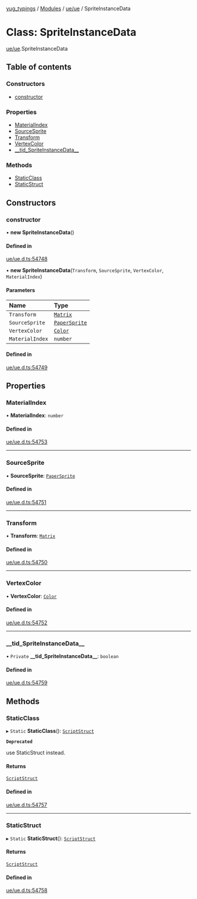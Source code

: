 [yug_typings](../README.md) / [Modules](../modules.md) / [ue/ue](../modules/ue_ue.md) / SpriteInstanceData

# Class: SpriteInstanceData

[ue/ue](../modules/ue_ue.md).SpriteInstanceData

## Table of contents

### Constructors

- [constructor](ue_ue.SpriteInstanceData.md#constructor)

### Properties

- [MaterialIndex](ue_ue.SpriteInstanceData.md#materialindex)
- [SourceSprite](ue_ue.SpriteInstanceData.md#sourcesprite)
- [Transform](ue_ue.SpriteInstanceData.md#transform)
- [VertexColor](ue_ue.SpriteInstanceData.md#vertexcolor)
- [\_\_tid\_SpriteInstanceData\_\_](ue_ue.SpriteInstanceData.md#__tid_spriteinstancedata__)

### Methods

- [StaticClass](ue_ue.SpriteInstanceData.md#staticclass)
- [StaticStruct](ue_ue.SpriteInstanceData.md#staticstruct)

## Constructors

### constructor

• **new SpriteInstanceData**()

#### Defined in

[ue/ue.d.ts:54748](https://github.com/YugMetaverse/yug_typings/blob/b7d9b19/ue/ue.d.ts#L54748)

• **new SpriteInstanceData**(`Transform`, `SourceSprite`, `VertexColor`, `MaterialIndex`)

#### Parameters

| Name | Type |
| :------ | :------ |
| `Transform` | [`Matrix`](ue_ue.Matrix.md) |
| `SourceSprite` | [`PaperSprite`](ue_ue.PaperSprite.md) |
| `VertexColor` | [`Color`](ue_ue_s.Color.md) |
| `MaterialIndex` | `number` |

#### Defined in

[ue/ue.d.ts:54749](https://github.com/YugMetaverse/yug_typings/blob/b7d9b19/ue/ue.d.ts#L54749)

## Properties

### MaterialIndex

• **MaterialIndex**: `number`

#### Defined in

[ue/ue.d.ts:54753](https://github.com/YugMetaverse/yug_typings/blob/b7d9b19/ue/ue.d.ts#L54753)

___

### SourceSprite

• **SourceSprite**: [`PaperSprite`](ue_ue.PaperSprite.md)

#### Defined in

[ue/ue.d.ts:54751](https://github.com/YugMetaverse/yug_typings/blob/b7d9b19/ue/ue.d.ts#L54751)

___

### Transform

• **Transform**: [`Matrix`](ue_ue.Matrix.md)

#### Defined in

[ue/ue.d.ts:54750](https://github.com/YugMetaverse/yug_typings/blob/b7d9b19/ue/ue.d.ts#L54750)

___

### VertexColor

• **VertexColor**: [`Color`](ue_ue_s.Color.md)

#### Defined in

[ue/ue.d.ts:54752](https://github.com/YugMetaverse/yug_typings/blob/b7d9b19/ue/ue.d.ts#L54752)

___

### \_\_tid\_SpriteInstanceData\_\_

• `Private` **\_\_tid\_SpriteInstanceData\_\_**: `boolean`

#### Defined in

[ue/ue.d.ts:54759](https://github.com/YugMetaverse/yug_typings/blob/b7d9b19/ue/ue.d.ts#L54759)

## Methods

### StaticClass

▸ `Static` **StaticClass**(): [`ScriptStruct`](ue_ue.ScriptStruct.md)

**`Deprecated`**

use StaticStruct instead.

#### Returns

[`ScriptStruct`](ue_ue.ScriptStruct.md)

#### Defined in

[ue/ue.d.ts:54757](https://github.com/YugMetaverse/yug_typings/blob/b7d9b19/ue/ue.d.ts#L54757)

___

### StaticStruct

▸ `Static` **StaticStruct**(): [`ScriptStruct`](ue_ue.ScriptStruct.md)

#### Returns

[`ScriptStruct`](ue_ue.ScriptStruct.md)

#### Defined in

[ue/ue.d.ts:54758](https://github.com/YugMetaverse/yug_typings/blob/b7d9b19/ue/ue.d.ts#L54758)
